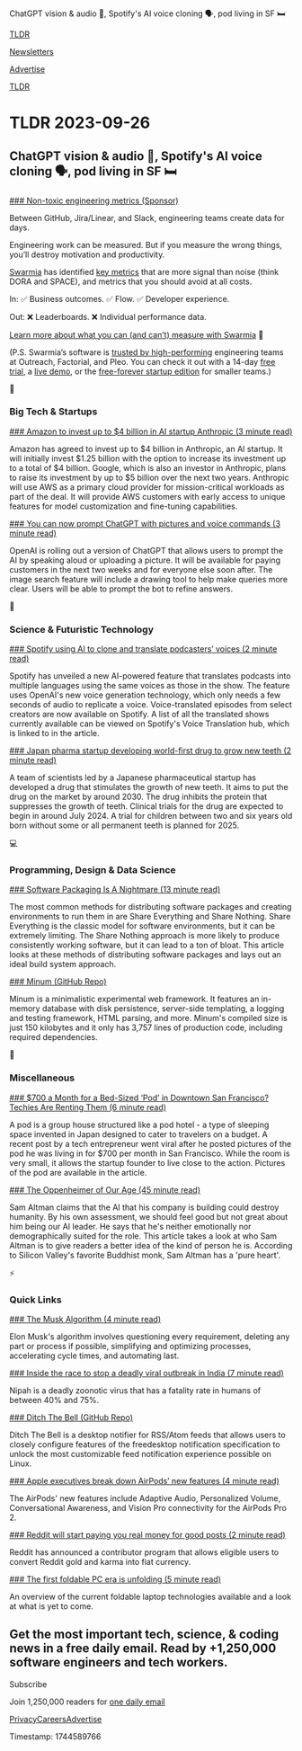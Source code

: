 ChatGPT vision & audio 🤖, Spotify's AI voice cloning 🗣️, pod living in SF 🛏️

[TLDR](/)

[Newsletters](/newsletters)

[Advertise](https://advertise.tldr.tech/)

[TLDR](/)

# TLDR 2023-09-26

## ChatGPT vision & audio 🤖, Spotify's AI voice cloning 🗣️, pod living in SF 🛏️

### 

[### Non-toxic engineering metrics (Sponsor)](https://www.swarmia.com/engineering-metrics/?utm_campaign=TLDR&amp;utm_source=email&amp;utm_medium=cpv&amp;utm_content=september23)

Between GitHub, Jira/Linear, and Slack, engineering teams create data for days.

Engineering work can be measured. But if you measure the wrong things, you’ll destroy motivation and productivity.

[Swarmia](https://www.swarmia.com/engineering-metrics/?utm_campaign=TLDR&utm_source=email&utm_medium=cpv&utm_content=september23) has identified [key metrics](https://www.swarmia.com/engineering-metrics/?utm_campaign=TLDR&utm_source=email&utm_medium=cpv&utm_content=september23) that are more signal than noise (think DORA and SPACE), and metrics that you should avoid at all costs.

In: ✅ Business outcomes. ✅ Flow. ✅ Developer experience.

Out: ❌ Leaderboards. ❌ Individual performance data.

[Learn more about what you can (and can’t) measure with Swarmia](https://www.swarmia.com/engineering-metrics/?utm_campaign=TLDR&utm_source=email&utm_medium=cpv&utm_content=september23) 📏

(P.S. Swarmia’s software is [trusted by high-performing](https://www.swarmia.com/engineering-metrics/?utm_campaign=TLDR&utm_source=email&utm_medium=cpv&utm_content=september23) engineering teams at Outreach, Factorial, and Pleo. You can check it out with a 14-day [free trial](https://www.swarmia.com/engineering-metrics/?utm_campaign=TLDR&utm_source=email&utm_medium=cpv&utm_content=september23), a [live demo](https://www.swarmia.com/engineering-metrics/?utm_campaign=TLDR&utm_source=email&utm_medium=cpv&utm_content=september23), or the [free-forever startup edition](https://www.swarmia.com/engineering-metrics/?utm_campaign=TLDR&utm_source=email&utm_medium=cpv&utm_content=september23) for smaller teams.)

📱

### Big Tech & Startups

[### Amazon to invest up to $4 billion in AI startup Anthropic (3 minute read)](https://techcrunch.com/2023/09/25/amazon-to-invest-up-to-4-billion-in-ai-startup-anthropic/?utm_source=tldrnewsletter)

Amazon has agreed to invest up to $4 billion in Anthropic, an AI startup. It will initially invest $1.25 billion with the option to increase its investment up to a total of $4 billion. Google, which is also an investor in Anthropic, plans to raise its investment by up to $5 billion over the next two years. Anthropic will use AWS as a primary cloud provider for mission-critical workloads as part of the deal. It will provide AWS customers with early access to unique features for model customization and fine-tuning capabilities.

[### You can now prompt ChatGPT with pictures and voice commands (3 minute read)](https://www.theverge.com/2023/9/25/23886699/chatgpt-pictures-voice-commands-ai-chatbot-openai?utm_source=tldrnewsletter)

OpenAI is rolling out a version of ChatGPT that allows users to prompt the AI by speaking aloud or uploading a picture. It will be available for paying customers in the next two weeks and for everyone else soon after. The image search feature will include a drawing tool to help make queries more clear. Users will be able to prompt the bot to refine answers.

🚀

### Science & Futuristic Technology

[### Spotify using AI to clone and translate podcasters’ voices (2 minute read)](https://www.digitaltrends.com/movies/spotify-using-ai-to-clone-and-translate-podcasters-voice/?utm_source=tldrnewsletter)

Spotify has unveiled a new AI-powered feature that translates podcasts into multiple languages using the same voices as those in the show. The feature uses OpenAI's new voice generation technology, which only needs a few seconds of audio to replicate a voice. Voice-translated episodes from select creators are now available on Spotify. A list of all the translated shows currently available can be viewed on Spotify's Voice Translation hub, which is linked to in the article.

[### Japan pharma startup developing world-first drug to grow new teeth (2 minute read)](https://www.japantimes.co.jp/news/2023/09/24/japan/science-health/japan-pharma-grows-new-teeth/?utm_source=tldrnewsletter)

A team of scientists led by a Japanese pharmaceutical startup has developed a drug that stimulates the growth of new teeth. It aims to put the drug on the market by around 2030. The drug inhibits the protein that suppresses the growth of teeth. Clinical trials for the drug are expected to begin in around July 2024. A trial for children between two and six years old born without some or all permanent teeth is planned for 2025.

💻

### Programming, Design & Data Science

[### Software Packaging Is A Nightmare (13 minute read)](https://cohost.org/PolyWolf/post/2613009-software-packaging-a?utm_source=tldrnewsletter)

The most common methods for distributing software packages and creating environments to run them in are Share Everything and Share Nothing. Share Everything is the classic model for software environments, but it can be extremely limiting. The Share Nothing approach is more likely to produce consistently working software, but it can lead to a ton of bloat. This article looks at these methods of distributing software packages and lays out an ideal build system approach.

[### Minum (GitHub Repo)](https://github.com/byronka/minum?utm_source=tldrnewsletter)

Minum is a minimalistic experimental web framework. It features an in-memory database with disk persistence, server-side templating, a logging and testing framework, HTML parsing, and more. Minum's compiled size is just 150 kilobytes and it only has 3,757 lines of production code, including required dependencies.

🎁

### Miscellaneous

[### $700 a Month for a Bed-Sized ‘Pod’ in Downtown San Francisco? Techies Are Renting Them (6 minute read)](https://sfstandard.com/2023/09/23/san-francisco-pod-house-mint-plaza/?utm_source=tldrnewsletter)

A pod is a group house structured like a pod hotel - a type of sleeping space invented in Japan designed to cater to travelers on a budget. A recent post by a tech entrepreneur went viral after he posted pictures of the pod he was living in for $700 per month in San Francisco. While the room is very small, it allows the startup founder to live close to the action. Pictures of the pod are available in the article.

[### The Oppenheimer of Our Age (45 minute read)](https://nymag.com/intelligencer/article/sam-altman-artificial-intelligence-openai-profile.html?utm_source=tldrnewsletter)

Sam Altman claims that the AI that his company is building could destroy humanity. By his own assessment, we should feel good but not great about him being our AI leader. He says that he's neither emotionally nor demographically suited for the role. This article takes a look at who Sam Altman is to give readers a better idea of the kind of person he is. According to Silicon Valley's favorite Buddhist monk, Sam Altman has a 'pure heart'.

⚡

### Quick Links

[### The Musk Algorithm (4 minute read)](https://world.hey.com/dhh/the-musk-algorithm-977bf312?utm_source=tldrnewsletter)

Elon Musk's algorithm involves questioning every requirement, deleting any part or process if possible, simplifying and optimizing processes, accelerating cycle times, and automating last.

[### Inside the race to stop a deadly viral outbreak in India (7 minute read)](https://arstechnica.com/science/2023/09/how-india-officials-contained-a-potentially-disastrous-nipah-virus-outbreak/?utm_source=tldrnewsletter)

Nipah is a deadly zoonotic virus that has a fatality rate in humans of between 40% and 75%.

[### Ditch The Bell (GitHub Repo)](https://github.com/EscherMoore/DitchTheBell?utm_source=tldrnewsletter)

Ditch The Bell is a desktop notifier for RSS/Atom feeds that allows users to closely configure features of the freedesktop notification specification to unlock the most customizable feed notification experience possible on Linux.

[### Apple executives break down AirPods’ new features (4 minute read)](https://techcrunch.com/2023/09/25/apple-executives-break-down-airpods-new-features/?utm_source=tldrnewsletter)

The AirPods' new features include Adaptive Audio, Personalized Volume, Conversational Awareness, and Vision Pro connectivity for the AirPods Pro 2.

[### Reddit will start paying you real money for good posts (2 minute read)](https://techcrunch.com/2023/09/25/reddit-will-start-paying-you-real-money-for-your-karma/?utm_source=tldrnewsletter)

Reddit has announced a contributor program that allows eligible users to convert Reddit gold and karma into fiat currency.

[### The first foldable PC era is unfolding (5 minute read)](https://arstechnica.com/gadgets/2023/09/the-first-foldable-pc-era-is-unfolding/?utm_source=tldrnewsletter)

An overview of the current foldable laptop technologies available and a look at what is yet to come.

## Get the most important tech, science, & coding news in a free daily email. Read by +1,250,000 software engineers and tech workers.

Subscribe

Join 1,250,000 readers for [one daily email](/api/latest/tech)

[Privacy](/privacy)[Careers](https://jobs.ashbyhq.com/tldr.tech)[Advertise](/tech/advertise)

Timestamp: 1744589766